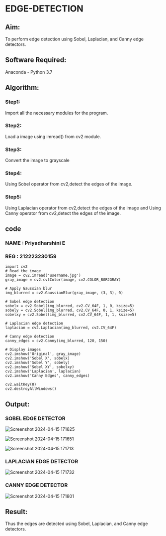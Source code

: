 # EDGE-DETECTION
## Aim:
To perform edge detection using Sobel, Laplacian, and Canny edge detectors.

## Software Required:
Anaconda - Python 3.7

## Algorithm:
### Step1:
Import all the necessary modules for the program.

### Step2:
Load a image using imread() from cv2 module.

### Step3:
Convert the image to grayscale

### Step4:
Using Sobel operator from cv2,detect the edges of the image.

### Step5:

Using Laplacian operator from cv2,detect the edges of the image and Using Canny operator from cv2,detect the edges of the image.

## code

### NAME : Priyadharshini E 
### REG : 212223230159

```
import cv2
# Read the image
image = cv2.imread('username.jpg')
gray_image = cv2.cvtColor(image, cv2.COLOR_BGR2GRAY)

# Apply Gaussian blur
img_blurred = cv2.GaussianBlur(gray_image, (3, 3), 0)

# Sobel edge detection
sobelx = cv2.Sobel(img_blurred, cv2.CV_64F, 1, 0, ksize=5)
sobely = cv2.Sobel(img_blurred, cv2.CV_64F, 0, 1, ksize=5)
sobelxy = cv2.Sobel(img_blurred, cv2.CV_64F, 1, 1, ksize=5)

# Laplacian edge detection
laplacian = cv2.Laplacian(img_blurred, cv2.CV_64F)

# Canny edge detection
canny_edges = cv2.Canny(img_blurred, 120, 150)

# Display images
cv2.imshow('Original', gray_image)
cv2.imshow('Sobel X', sobelx)
cv2.imshow('Sobel Y', sobely)
cv2.imshow('Sobel XY', sobelxy)
cv2.imshow('Laplacian', laplacian)
cv2.imshow('Canny Edges', canny_edges)

cv2.waitKey(0)
cv2.destroyAllWindows()

```

## Output:

### SOBEL EDGE DETECTOR

![Screenshot 2024-04-15 171625](https://github.com/Hariveeraprasad-2006/EDGE-DETECTION/assets/145049988/ca39255b-c065-4d6e-ac1f-eeed3666b0df)

![Screenshot 2024-04-15 171651](https://github.com/Hariveeraprasad-2006/EDGE-DETECTION/assets/145049988/7344028b-ea8c-43b0-b96e-d66271cdcdee)

![Screenshot 2024-04-15 171713](https://github.com/Hariveeraprasad-2006/EDGE-DETECTION/assets/145049988/281de6de-4073-484a-9ecd-a9d60b9f8fd6)


### LAPLACIAN EDGE DETECTOR
![Screenshot 2024-04-15 171732](https://github.com/Hariveeraprasad-2006/EDGE-DETECTION/assets/145049988/bedfb74b-d3fb-4b77-be44-45796e53481c)



### CANNY EDGE DETECTOR
![Screenshot 2024-04-15 171801](https://github.com/Hariveeraprasad-2006/EDGE-DETECTION/assets/145049988/dac173f1-d1d5-40a9-b93d-e8587096aaef)


## Result:
Thus the edges are detected using Sobel, Laplacian, and Canny edge detectors.
